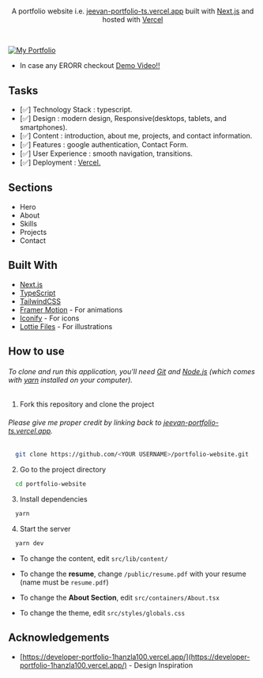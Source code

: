 <h1 align="center">
</h1>
<p align="center">
  A portfolio website i.e. <a href="https://jeevan-portfolio-ts.vercel.app/" target="_blank">jeevan-portfolio-ts.vercel.app</a> built with <a href="https://nextjs.org/" target="_blank">Next.js</a> and hosted with <a href="https://vercel.com/" target="_blank">Vercel</a>
</p>

<br>

[![My Portfolio](https://iili.io/JpAE80P.png)](https://jeevan-portfolio-ts.vercel.app/)

- In case any ERORR checkout [Demo Video!!](https://drive.google.com/file/d/1o_QVCkxGBRPQAMsQaLG3jj8P8INCXHdY/view?usp=sharing)

## Tasks

- [✅] Technology Stack : typescript.
- [✅] Design : modern design, Responsive(desktops, tablets, and smartphones).
- [✅] Content : introduction, about me, projects, and contact information.
- [✅] Features : google authentication, Contact Form.
- [✅] User Experience : smooth navigation, transitions.
- [✅] Deployment : [Vercel.](https://jeevan-portfolio-ts.vercel.app/)

## Sections

- Hero
- About
- Skills
- Projects
- Contact

## Built With

- [Next.js](https://nextjs.org/)
- [TypeScript](https://www.typescriptlang.org/)
- [TailwindCSS](https://tailwindcss.com/)
- [Framer Motion](https://www.framer.com/motion/) - For animations
- [Iconify](https://icon-sets.iconify.design/) - For icons
- [Lottie Files](https://lottiefiles.com/) - For illustrations

## How to use

###### To clone and run this application, you'll need [Git](https://git-scm.com) and [Node.js](https://nodejs.org/en/download/) (which comes with [yarn](https://yarnpkg.com) installed on your computer).

1. Fork this repository and clone the project

###### Please give me proper credit by linking back to [jeevan-portfolio-ts.vercel.app](https://jeevan-portfolio-ts.vercel.app/).

```bash
  git clone https://github.com/<YOUR USERNAME>/portfolio-website.git
```

2. Go to the project directory

```bash
  cd portfolio-website
```

3. Install dependencies

```bash
  yarn
```

4. Start the server

```bash
  yarn dev
```

- To change the content, edit `src/lib/content/`

- To change the **resume**, change `/public/resume.pdf` with your resume (name must be `resume.pdf`)

- To change the **About Section**, edit `src/containers/About.tsx`

- To change the theme, edit `src/styles/globals.css`


## Acknowledgements

- [https://developer-portfolio-1hanzla100.vercel.app/](https://developer-portfolio-1hanzla100.vercel.app/) - Design Inspiration

